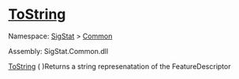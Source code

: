 # [ToString](./FeatureDescriptor-100663418.md)

Namespace: [SigStat]() > [Common](./../README.md)

Assembly: SigStat.Common.dll

[ToString](./FeatureDescriptor-100663418.md) (  )Returns a string represenatation of the FeatureDescriptor
